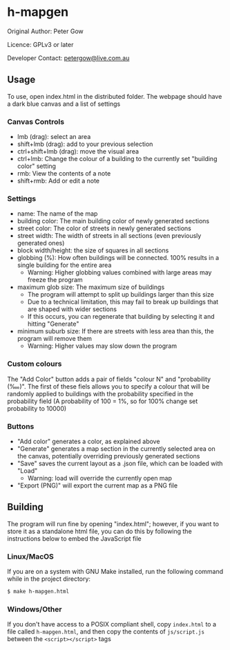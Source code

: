 # h-mapgen
Original Author: Peter Gow

Licence: GPLv3 or later

Developer Contact: petergow@live.com.au

## Usage
To use, open index.html in the distributed folder. The webpage should have a dark blue
canvas and a list of settings

### Canvas Controls
* lmb (drag): select an area
* shift+lmb (drag): add to your previous selection
* ctrl+shift+lmb (drag): move the visual area
* ctrl+lmb: Change the colour of a building to the currently set "building color" setting
* rmb: View the contents of a note
* shift+rmb: Add or edit a note

### Settings
* name: The name of the map
* building color: The main building color of newly generated sections
* street color: The color of streets in newly generated sections
* street width: The width of streets in all sections (even previously generated ones)
* block width/height: the size of squares in all sections
* globbing (%): How often buildings will be connected. 100% results in a single building for the entire area
    * Warning: Higher globbing values combined with large areas may freeze the program
* maximum glob size: The maximum size of buildings
    * The program will attempt to split up buildings larger than this size
    * Due to a technical limitation, this may fail to break up buildings that are shaped with wider sections
    * If this occurs, you can regenerate that building by selecting it and hitting "Generate"
* minimum suburb size: If there are streets with less area than this, the program will remove them
    * Warning: Higher values may slow down the program

### Custom colours
The "Add Color" button adds a pair of fields "colour N" and "probability (‱)".
The first of these fiels allows you to specify a colour that will be randomly applied to buildings
with the probability specified in the probability field (A probability of 100 = 1%, 
so for 100% change set probability to 10000)

### Buttons
* "Add color" generates a color, as explained above
* "Generate" generates a map section in the currently selected area on the canvas, potentially overriding previously generated sections
* "Save" saves the current layout as a .json file, which can be loaded with "Load"
    * Warning: load will override the currently open map
* "Export (PNG)" will export the current map as a PNG file

## Building
The program will run fine by opening "index.html"; however, if you want to store it as a standalone html file, you can do this by following the instructions below
to embed the JavaScript file

### Linux/MacOS
If you are on a system with GNU Make installed, run the following command while in the project directory:
```bash
$ make h-mapgen.html
```

### Windows/Other
If you don't have access to a POSIX compliant shell,
copy `index.html` to a file called `h-mapgen.html`,
and then copy the contents of `js/script.js` between the `<script></script>` tags
